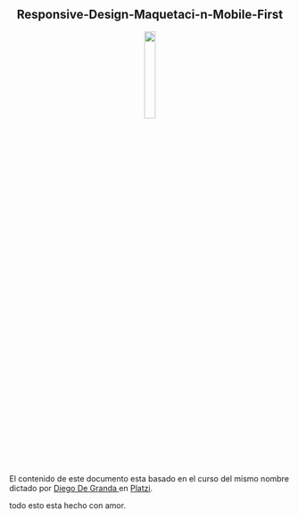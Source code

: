 

<div align="center"> <h2> Responsive-Design-Maquetaci-n-Mobile-First </h2> </div>
 

<div align="center"> 
  <img src="https://static.platzi.com/media/achievements/badge-responsive-design-ce53c4fc-a4c3-41e1-a5c8-3931932343a6.png" width="20%">
</div>


El contenido de este documento esta basado en el curso del mismo nombre dictado por [Diego De Granda ](https://github.com/degranda) en [Platzi](https://platzi.com/).


todo esto esta hecho con amor. 